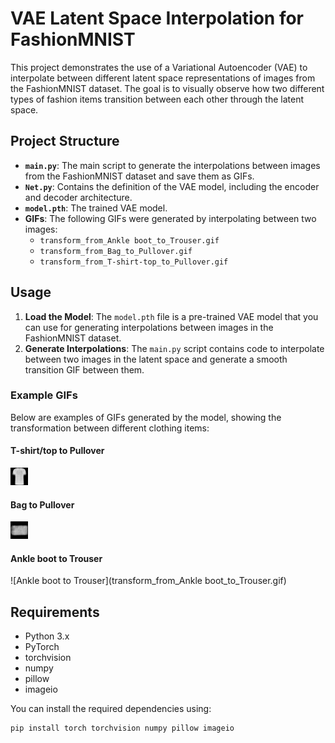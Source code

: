 # VAE Latent Space Interpolation for FashionMNIST

This project demonstrates the use of a Variational Autoencoder (VAE) to interpolate between different latent space representations of images from the FashionMNIST dataset. The goal is to visually observe how two different types of fashion items transition between each other through the latent space.

## Project Structure

- **`main.py`**: The main script to generate the interpolations between images from the FashionMNIST dataset and save them as GIFs.
- **`Net.py`**: Contains the definition of the VAE model, including the encoder and decoder architecture.
- **`model.pth`**: The trained VAE model.
- **GIFs**: The following GIFs were generated by interpolating between two images:
  - `transform_from_Ankle boot_to_Trouser.gif`
  - `transform_from_Bag_to_Pullover.gif`
  - `transform_from_T-shirt-top_to_Pullover.gif`

## Usage

1. **Load the Model**: The `model.pth` file is a pre-trained VAE model that you can use for generating interpolations between images in the FashionMNIST dataset.
2. **Generate Interpolations**: The `main.py` script contains code to interpolate between two images in the latent space and generate a smooth transition GIF between them.

### Example GIFs

Below are examples of GIFs generated by the model, showing the transformation between different clothing items:

#### T-shirt/top to Pullover
![T-shirt-top to Pullover](transform_from_T-shirt-top_to_Pullover.gif)

#### Bag to Pullover
![Bag to Pullover](transform_from_Bag_to_Pullover.gif)

#### Ankle boot to Trouser
![Ankle boot to Trouser](transform_from_Ankle boot_to_Trouser.gif)

## Requirements

- Python 3.x
- PyTorch
- torchvision
- numpy
- pillow
- imageio

You can install the required dependencies using:

```bash
pip install torch torchvision numpy pillow imageio
